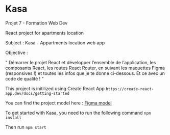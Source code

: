# Kasa

Projet 7 - Formation Web Dev

React project for apartments location

Subject : Kasa - Appartments location web app

Objective :

" Démarrer le projet React et développer l’ensemble de l’application, les composants React, les routes React Router, en suivant les maquettes Figma (responsives !) et toutes les infos que je te donne ci-dessous. Et ce avec un code de qualité ! "

This project is initilized using Create React App
`https://create-react-app.dev/docs/getting-started`

You can find the project model here :
[Figma model](https://www.figma.com/file/bAnXDNqRKCRRP8mY2gcb5p/UI-Design-Kasa-FR?t=ElBH1XAaqWLNkssT-0)

To get started with Kasa, you need to run the following command
`npm install`

Then run
`npm start`
